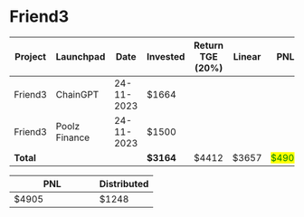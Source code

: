 # Friend3



<table data-full-width="true"><thead><tr><th width="141">Project</th><th width="141">Launchpad</th><th width="132">Date</th><th width="133">Invested</th><th width="180">Return TGE (20%)</th><th>Linear</th><th>PNL</th></tr></thead><tbody><tr><td>Friend3</td><td>ChainGPT</td><td>24-11-2023</td><td>$1664</td><td></td><td></td><td></td></tr><tr><td>Friend3</td><td>Poolz Finance</td><td>24-11-2023</td><td>$1500</td><td></td><td></td><td></td></tr><tr><td><strong>Total</strong></td><td></td><td></td><td><strong>$3164</strong></td><td>$4412</td><td>$3657</td><td><mark style="color:green;">$4905</mark></td></tr></tbody></table>

<table data-full-width="true"><thead><tr><th width="135">PNL</th><th>Distributed</th></tr></thead><tbody><tr><td>$4905</td><td>$1248</td></tr></tbody></table>
